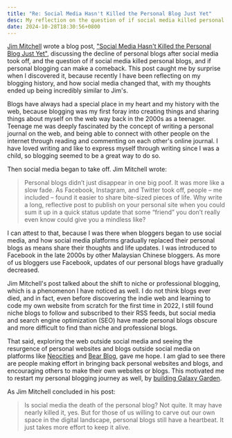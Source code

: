 ```yaml
---
title: "Re: Social Media Hasn't Killed the Personal Blog Just Yet"
desc: My reflection on the question of if social media killed personal blogs, inspired by Jim Mitchell's blog post.
date: 2024-10-28T18:30:56+0800
---
```


[Jim Mitchell](https://jimmitchell.org/) wrote a blog post, ["Social Media Hasn't Killed the Personal Blog Just Yet"](https://jimmitchell.org/2024/09/21/social-media-hasnt.html), discussing the decline of personal blogs after social media took off, and the question of if social media killed personal blogs, and if personal blogging can make a comeback. This post caught me by surprise when I discovered it, because recently I have been reflecting on my blogging history, and how social media changed that, with my thoughts ended up being incredibly similar to Jim's.

Blogs have always had a special place in my heart and my history with the web, because blogging was my first foray into creating things and sharing things about myself on the web way back in the 2000s as a teenager. Teenage me was deeply fascinated by the concept of writing a personal journal on the web, and being able to connect with other people on the internet through reading and commenting on each other's online journal. I have loved writing and like to express myself through writing since I was a child, so blogging seemed to be a great way to do so.

Then social media began to take off. Jim Mitchell wrote:

> Personal blogs didn’t just disappear in one big poof. It was more like a slow fade. As Facebook, Instagram, and Twitter took off, people – me included – found it easier to share bite-sized pieces of life. Why write a long, reflective post to publish on your personal site when you could sum it up in a quick status update that some “friend” you don’t really even know could give you a mindless like?

I can attest to that, because I was there when bloggers began to use social media, and how social media platforms gradually replaced their personal blogs as means share their thoughts and life updates. I was introduced to Facebook in the late 2000s by other Malaysian Chinese bloggers. As more of us bloggers use Facebook, updates of our personal blogs have gradually decreased.

Jim Mitchell's post talked about the shift to niche or professional blogging, which is a phenomenon I have noticed as well. I do not think blogs ever died, and in fact, even before discovering the indie web and learning to code my own website from scratch for the first time in 2022, I still found niche blogs to follow and subscribed to their RSS feeds, but social media and search engine optimization (SEO) have made personal blogs obscure and more difficult to find than niche and professional blogs.

That said, exploring the web outside social media and seeing the resurgence of personal websites and blogs outside social media on platforms like [Neocities](https://neocities.org/) and [Bear Blog](https://bearblog.dev/), gave me hope. I am glad to see there are people making effort in bringing back personal websites and blogs, and encouraging others to make their own websites or blogs. This motivated me to restart my personal blogging journey as well, by [building Galaxy Garden](2024-10-08-welcome-to-galaxy-garden.md).

As Jim Mitchell concluded in his post:

> Is social media the death of the personal blog? Not quite. It may have nearly killed it, yes. But for those of us willing to carve out our own space in the digital landscape, personal blogs still have a heartbeat. It just takes more effort to keep it alive.